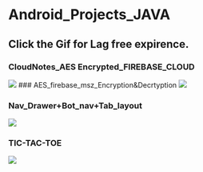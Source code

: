 # Android_Projects_JAVA

## Click the Gif for Lag free expirence.

### CloudNotes_AES Encrypted_FIREBASE_CLOUD

<img src="APP DEMO VIDEO.gif">
### AES_firebase_msz_Encryption&Decrtyption

<img src="AES_firebase_msz_Encryption%26Decrtyption/Rec%200001.gif">

### Nav_Drawer+Bot_nav+Tab_layout

<img src="Nav_Drawer+Bot_nav+Tab_layout/Rec%200001.gif?raw=true">

### TIC-TAC-TOE

<img src="TIC_TAC_TOE-MultiActivity/ZJ6VmQB8iB.gif?raw=true">






